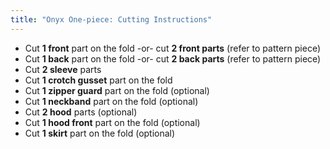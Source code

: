 ```yaml
---
title: "Onyx One-piece: Cutting Instructions"
---
```


- Cut **1 front** part on the fold -or- cut **2 front parts** (refer to pattern piece)
- Cut **1 back** part on the fold -or- cut **2 back parts** (refer to pattern piece)
- Cut **2 sleeve** parts
- Cut **1 crotch gusset** part on the fold
- Cut **1 zipper guard** part on the fold (optional)
- Cut **1 neckband** part on the fold (optional)
- Cut **2 hood** parts (optional)
- Cut **1 hood front** part on the fold (optional)
- Cut **1 skirt** part on the fold (optional)
